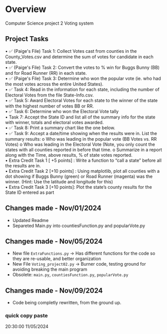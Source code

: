 # Overview
Computer Science project 2
Voting system


## Project Tasks

• ✅ (Paige's File) Task 1: Collect Votes cast from counties in the County_Votes.csv and determine the sum of votes for candidate in each state.  
• ✅ (Paige's File) Task 2: Convert the votes to % win for Buggs Bunny (BB) and for Road Runner (RR) in each
state.  
• ✅ (Paige's File) Task 3: Determine who won the popular vote (ie. who had the most votes across the entire United States).  
• ✅ Task 4: Read in the information for each state, including the number of Electoral Votes from the file State-Info.csv.  
• ✅ Task 5: Award Electoral Votes for each state to the winner of the state with the highest number of votes BB or RR.  
• ✅ Task 6: Determine who won the Electoral Vote tally  
• Task 7: Accept the State ID and list all of the summary info for the state with winner, totals and electoral votes awarded.  
• ✅ Task 8: Print a summary chart like the one below.  
• ✅ Task 9: Accept a date/time showing when the results were in. List the summary results: o Who was leading in the popular vote (BB Votes vs. RR Votes) o Who was leading in the Electoral Vote (Note, you only count the states with all counties reported in before that time. o Summarize in a report along with the Time, above results, % of state votes reported.  
• Extra Credit Task 1 [ +5 points] : Write a function to “call a state” before all the results are in.  
• Extra Credit Task 2 [+10 points] : Using matplotlib, plot all counties with a dot showing if Buggs
Bunny (green) or Road Runner (magenta) was the winner. (Hint: Use the latitude and
longitude for this)  
• Extra Credit Task 3 [+10 points]: Plot the state’s county results for the State ID entered as part  

## Changes made - Nov/01/2024
- Updated Readme
- Separeted Main.py into countiesFunction.py and popularVote.py
## Changes made - Nov/05/2024
- New file `ExtraFunctions.py` -> Has different functions for the code so they are re-usable, and better organization
- New File `Voting_project02.py` -> Burner code, testing ground for avoiding breaking the main program
- Obsolete: `main.py`, `countiesFunction.py`, `popularVote.py`
## Changes made - Nov/09/2024
- Code being completly rewritten, from the ground up.


### quick copy paste
20:30:00
11/05/2024